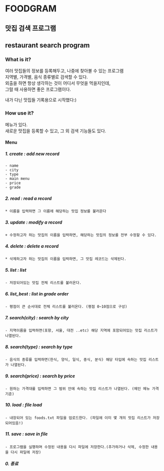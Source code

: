 FOODGRAM
========
맛집 검색 프로그램
------------------
## restaurant search program

### What is it?
여러 맛집들의 정보를 등록해두고, 나중에 찾아볼 수 있는 프로그램   
지역별, 가격별, 음식 종류별로 검색할 수 있다.   
외출을 하면 항상 생각하는 것이 어디서 무엇을 먹을지인데,   
그럴 때 사용하면 좋은 프로그램이다.

내가 다닌 맛집들 기록용으로 시작했다:)

### How use it?
메뉴가 있다.   
새로운 맛집을 등록할 수 있고, 그 외 검색 기능들도 있다.

#### Menu
##### 1. create : add new record
    - name
    - city 
    - type
    - main menu
    - price
    - grade
##### 2. read : read a record
    * 이름을 입력하면 그 이름에 해당하는 맛집 정보를 불러온다
##### 3. update : modify a record
    + 수정하고자 하는 맛집의 이름을 입력하면, 해당하는 맛집의 정보를 전부 수정할 수 있다. 
##### 4. delete : delete a record
    * 삭제하고자 하는 맛집의 이름을 입력하면, 그 맛집 레코드는 삭제된다.
##### 5. list : list
    - 저장되어있는 맛집 전체 리스트를 불러온다.
##### 6. list_best : list in grade order
    - 평점이 큰 순서대로 전체 리스트를 불러온다. (평점 0~10점으로 구성)
##### 7. search(city) : search by city
    - 지역이름을 입력하면(포항, 서울, 대전 ..etc) 해당 지역에 포함되어있는 맛집 리스트가 나열된다.
##### 8. search(type) : search by type
    - 음식의 종류를 입력하면(한식, 양식, 일식, 중식, 분식) 해당 타입에 속하는 맛집 리스트가 나열된다.
##### 9. search(price) : search by price
    - 원하는 가격대를 입력하면 그 범위 안에 속하는 맛집 리스트가 나열된다. (메인 메뉴 가격 기준)
##### 10. load : file load
    - 내장되어 있는 foods.txt 파일을 업로드한다. (파일에 이미 몇 개의 맛집 리스트가 저장되어있음!)
##### 11. save : save in file
    - 프로그램을 실행하며 수정된 내용을 다시 파일에 저장한다.(추가하거나 삭제, 수정한 내용을 다시 파일에 저장)
##### 0. 종료

